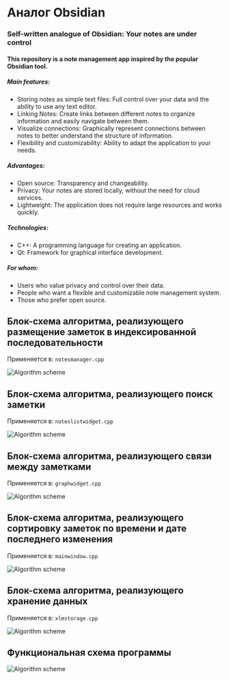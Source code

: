 # Аналог Obsidian

### Self-written analogue of Obsidian: Your notes are under control

#### This repository is a note management app inspired by the popular Obsidian tool.

##### Main features:
- Storing notes as simple text files: Full control over your data and the ability to use any text editor.
- Linking Notes: Create links between different notes to organize information and easily navigate between them.
- Visualize connections: Graphically represent connections between notes to better understand the structure of information.
- Flexibility and customizability: Ability to adapt the application to your needs.

##### Advantages:
- Open source: Transparency and changeability.
- Privacy: Your notes are stored locally, without the need for cloud services.
- Lightweight: The application does not require large resources and works quickly.

##### Technologies:
- C++: A programming language for creating an application.
- Qt: Framework for graphical interface development.

##### For whom:
- Users who value privacy and control over their data.
- People who want a flexible and customizable note management system.
- Those who prefer open source.

## Блок-схема алгоритма, реализующего размещение заметок в индексированной последовательности

Применяется в: `notesmanager.cpp`

![Algorithm scheme](schemes/1.png)

## Блок-схема алгоритма, реализующего поиск заметки

Применяется в: `noteslistwidget.cpp`

![Algorithm scheme](schemes/2.png)

## Блок-схема алгоритма, реализующего связи между заметками

Применяется в: `graphwidget.cpp`

![Algorithm scheme](schemes/3.png)

## Блок-схема алгоритма, реализующего сортировку заметок по времени и дате последнего изменения

Применяется в: `mainwindow.cpp`

![Algorithm scheme](schemes/4.png)

## Блок-схема алгоритма, реализующего хранение данных

Применяется в: `xlmstorage.cpp`

![Algorithm scheme](schemes/5.png)

## Функциональная схема программы

![Algorithm scheme](schemes/6.png)
